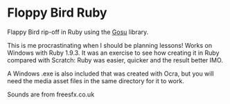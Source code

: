Floppy Bird Ruby
================

Flappy Bird rip-off in Ruby using the [Gosu](http://www.libgosu.org/) library.

This is me procrastinating when I should be planning lessons! Works on Windows with Ruby 1.9.3. It was an exercise to see how creating it in Ruby compared with Scratch: Ruby was easier, quicker and the result better IMO.

A Windows .exe is also included that was created with Ocra, but you will need the media asset files in the same directory for it to work.

Sounds are from freesfx.co.uk
